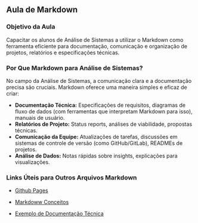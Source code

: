 ## Aula de Markdown

### Objetivo da Aula
Capacitar os alunos de Análise de Sistemas a utilizar o Markdown como ferramenta eficiente para documentação, comunicação e organização de projetos, relatórios e especificações técnicas.

### Por Que Markdown para Análise de Sistemas?
No campo da Análise de Sistemas, a comunicação clara e a documentação precisa são cruciais. Markdown oferece uma maneira simples e eficaz de criar:
* **Documentação Técnica:** Especificações de requisitos, diagramas de fluxo de dados (com ferramentas que interpretam Markdown para isso), manuais de usuário.
* **Relatórios de Projeto:** Status reports, análises de viabilidade, propostas técnicas.
* **Comunicação da Equipe:** Atualizações de tarefas, discussões em sistemas de controle de versão (como GitHub/GitLab), READMEs de projetos.
* **Análise de Dados:** Notas rápidas sobre insights, explicações para visualizações.


### Links Úteis para Outros Arquivos Markdown

- [Github Pages](./githubpages.md)
- [Markdoww Conceitos](./markdown.md)


- [Exemplo de Documentação Técnica](https://docs.github.com/pt/get-started/writing-on-github/getting-started-with-writing-and-formatting-on-github)

